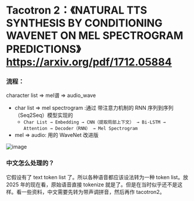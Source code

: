# Tacotron 2：《NATURAL TTS SYNTHESIS BY CONDITIONING WAVENET ON MEL SPECTROGRAM PREDICTIONS》 https://arxiv.org/pdf/1712.05884

### 流程：
character list => mel谱 => audio_wave
- char list => mel spectrogram :通过 带注意力机制的 RNN 序列到序列（Seq2Seq）模型实现的
  - ```Char List → Embedding → CNN（提取局部上下文） → Bi-LSTM → Attention → Decoder（RNN） → Mel Spectrogram```
- mel => audio: 用的 WaveNet 改进版

![image](https://github.com/user-attachments/assets/404d1e84-d92a-4003-8aaf-ecad8f1368bc)

### 中文怎么处理的？

它假设有了 text token list 了。所以各种语音都应该设法转为一种 token list。放 2025 年的现在看，原始语音直接 tokenize 就是了。但是在当时似乎还不是这样。看一些资料，中文需要先转为带声调拼音，然后再作 tacotron2。
